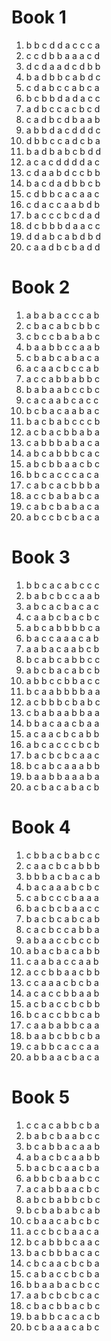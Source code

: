 # Book 1
1. b b c d d a c c c a
2. c c d b b a a a c d
3. d c d a a d c d b b
4. b a d b b c a b d c
5. c d a b c c a b c a
6. b c b b d a d a c c
7. a d b c c a c b c d
8. c a d b c d b a a b
9. a b b d a c d d d c
10. d b b c c a d c b a
11. b a d b a b c b d d
12. a c a c d d d d a c
13. c d a a b d c c b b
14. b a c d a d b b c b
15. c d b b c a c a a c
16. c d a c c a a b d b
17. b a c c c b c d a d
18. d c b b b d a a c c
19. d d a b c a b d b d
20. c a a d b c b a d d

# Book 2
1. a b a b a c c c a b
2. c b a c a b c b b c
3. c b c c b a b a b c
4. b a a b b c c a a b
5. c b a b c a b a c a
6. a c a a c b c c a b
7. a c c a b b a b b c
8. b a b a a b c c b c
9. c a c a a b c a c c
10. b c b a c a a b a c
11. b a c b a b c c c b
12. a c b a c b b a b a
13. c a b b b a b a c a
14. a b c a b b b c a c
15. a b c b b a a c b c
16. b b c a c c c a c a
17. c a b c a c b b b a
18. a c c b a b a b c a
19. c a b c b a b a c a
20. a b c c b c b a c a

# Book 3
1. b b c a c a b c c c
2. b a b c b c c a a b
3. a b c a c b a c a c
4. c a a b c b a c b c
5. a b c a b b b b c a
6. b a c c a a a c a b
7. a a b a c a a b c b
8. b c a b c a b b c c
9. a b c b a c a b c b
10. a b b c c b b a c c
11. b c a a b b b b a a
12. a c b b b c b a b c
13. c b a b a a b b a a
14. b b a c a a c b a a
15. a c a a c b c a b b
16. a b c a c c c b c b
17. b a c b c b c a a c
18. b c a b c a a a b b
19. b a a b b a a a b a
20. a c b a c a b a c b

# Book 4
1. c b b a c b a b c c 
2. c a a c b c a b b b 
3. b b b a c b a c a b 
4. b a c a a a b c b c 
5. c a b c c c b a a a 
6. b a c b c b a a c c 
7. b a c b c a b c a b 
8. c a c b c c a b b a 
9. a b a a c c b c c b 
10. a b a c b a c a b b 
11. c a a b a c c a a b 
12. a c c b b a a c b b 
13. c c a a a c b c b a 
14. a c a c c b b a a b 
15. a c b a c c b c b b 
16. b c a c c b b c a b 
17. c a a b a b b c a a 
18. b a a b c b b c b a 
19. c a b b c a c c a a 
20. a b b a a c b a c a

# Book 5
1. c c a c a b b c b a
2. b a b c b a a b c c
3. b c a b b a c a a b
4. a b a c b c a a b b
5. b a c b c a a c b a
6. a b b c b a a b c c
7. a c a b b a a c b c
8. a b c b a b b c b c
9. b c b a b a b c a b
10. c b a a c a b c b c
11. a c c b c b a a c a
12. b c a b b b c a a c
13. b a c b b b a c a c
14. c b c a a c b c b a
15. c a b a c c b c b a
16. b b a a b a c b c c
17. a a b c b c b c a c
18. c b a c b b a c b c
19. b a b b c a c a c b
20. b c b a a a c a b c
